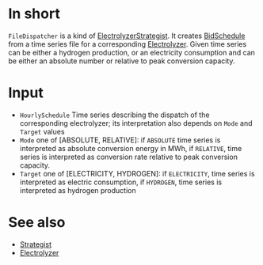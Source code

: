 # In short
`FileDispatcher` is a kind of [ElectrolyzerStrategist](./ElectrolyzerStrategist).
It creates [BidSchedule](./BidSchedule) from a time series file for a corresponding [Electrolyzer](./Electrolyzer).
Given time series can be either a hydrogen production, or an electricity consumption and can be either an absolute number or relative to peak conversion capacity.  

# Input
* `HourlySchedule` Time series describing the dispatch of the corresponding electrolyzer; its interpretation also depends on `Mode` and `Target` values
* `Mode` one of [ABSOLUTE, RELATIVE]: if `ABSOLUTE` time series is interpreted as absolute conversion energy in MWh, if `RELATIVE`, time series is interpreted as conversion rate relative to peak conversion capacity.  
* `Target` one of [ELECTRICITY, HYDROGEN]: if `ELECTRICITY`, time series is interpreted as electric consumption, if `HYDROGEN`, time series is interpreted as hydrogen production

# See also
* [Strategist](./ElectrolyzerStrategist)
* [Electrolyzer](./Electrolyzer)